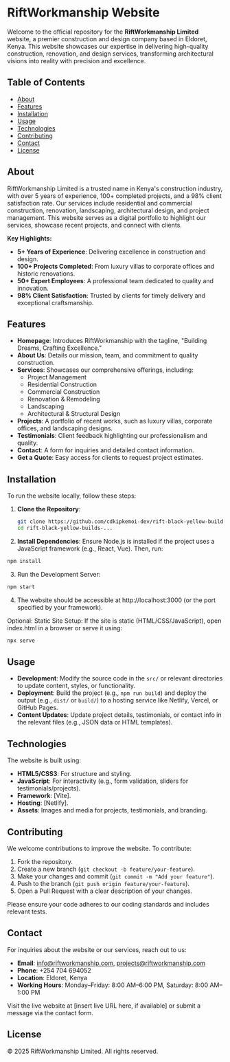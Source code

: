 # RiftWorkmanship Website

Welcome to the official repository for the **RiftWorkmanship Limited** website, a premier construction and design company based in Eldoret, Kenya. This website showcases our expertise in delivering high-quality construction, renovation, and design services, transforming architectural visions into reality with precision and excellence.

## Table of Contents
- [About](#about)
- [Features](#features)
- [Installation](#installation)
- [Usage](#usage)
- [Technologies](#technologies)
- [Contributing](#contributing)
- [Contact](#contact)
- [License](#license)

## About
RiftWorkmanship Limited is a trusted name in Kenya's construction industry, with over 5 years of experience, 100+ completed projects, and a 98% client satisfaction rate. Our services include residential and commercial construction, renovation, landscaping, architectural design, and project management. This website serves as a digital portfolio to highlight our services, showcase recent projects, and connect with clients.

**Key Highlights:**
- **5+ Years of Experience**: Delivering excellence in construction and design.
- **100+ Projects Completed**: From luxury villas to corporate offices and historic renovations.
- **50+ Expert Employees**: A professional team dedicated to quality and innovation.
- **98% Client Satisfaction**: Trusted by clients for timely delivery and exceptional craftsmanship.

## Features
- **Homepage**: Introduces RiftWorkmanship with the tagline, "Building Dreams, Crafting Excellence."
- **About Us**: Details our mission, team, and commitment to quality construction.
- **Services**: Showcases our comprehensive offerings, including:
  - Project Management
  - Residential Construction
  - Commercial Construction
  - Renovation & Remodeling
  - Landscaping
  - Architectural & Structural Design
- **Projects**: A portfolio of recent works, such as luxury villas, corporate offices, and landscaping designs.
- **Testimonials**: Client feedback highlighting our professionalism and quality.
- **Contact**: A form for inquiries and detailed contact information.
- **Get a Quote**: Easy access for clients to request project estimates.

## Installation
To run the website locally, follow these steps:

1. **Clone the Repository**:
   ```bash
   git clone https://github.com/cdkipkemoi-dev/rift-black-yellow-builds-...
   cd rift-black-yellow-builds-...

2. **Install Dependencies**:
Ensure Node.js is installed if the project uses a JavaScript framework (e.g., React, Vue). Then, run:
```bash
npm install
```

3. Run the Development Server:
```bash
npm start
```
4. The website should be accessible at http://localhost:3000 (or the port specified by your framework).

Optional: Static Site Setup:
If the site is static (HTML/CSS/JavaScript), open index.html in a browser or serve it using:
```bash
npx serve
```
## Usage
- **Development**: Modify the source code in the `src/` or relevant directories to update content, styles, or functionality.
- **Deployment**: Build the project (e.g., `npm run build`) and deploy the output (e.g., `dist/` or `build/`) to a hosting service like Netlify, Vercel, or GitHub Pages.
- **Content Updates**: Update project details, testimonials, or contact info in the relevant files (e.g., JSON data or HTML templates).

## Technologies
The website is built using:
- **HTML5/CSS3**: For structure and styling.
- **JavaScript**: For interactivity (e.g., form validation, sliders for testimonials/projects).
- **Framework**: [Vite].
- **Hosting**: [Netlify].
- **Assets**: Images and media for projects, testimonials, and branding.

## Contributing
We welcome contributions to improve the website. To contribute:
1. Fork the repository.
2. Create a new branch (`git checkout -b feature/your-feature`).
3. Make your changes and commit (`git commit -m "Add your feature"`).
4. Push to the branch (`git push origin feature/your-feature`).
5. Open a Pull Request with a clear description of your changes.

Please ensure your code adheres to our coding standards and includes relevant tests.

## Contact
For inquiries about the website or our services, reach out to us:
- **Email**: [info@riftworkmanship.com](mailto:info@riftworkmanship.com), [projects@riftworkmanship.com](mailto:projects@riftworkmanship.com)
- **Phone**: +254 704 694052
- **Location**: Eldoret, Kenya
- **Working Hours**: Monday–Friday: 8:00 AM–6:00 PM, Saturday: 8:00 AM–1:00 PM

Visit the live website at [insert live URL here, if available] or submit a message via the contact form.

## License
© 2025 RiftWorkmanship Limited. All rights reserved.



